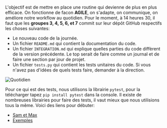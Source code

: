 L'objectif est de mettre en place une routine qui devienne de plus en plus efficace. On fonctionne de facon **AGILE**, on s'adapte, on communique, on améliore notre workflow au quotidien. Pour le moment, à 14 heures 30, il faut que les **groupes 3, 4, 5, 6, et 7** commit sur leur dépôt GitHub respectifs les choses suivantes:

- Le nouveau code de la journée.
- Un fichier ``README.md`` qui contient la documentation du code.
- Un fichier ``INTEGRATION.md`` qui explique quelles parties du code diffèrent de la version précédente. Le top serait de faire comme un journal et de faire une section par jour de projet.
- Un fichier ``tests.py`` qui contient les tests unitaires du code. Si vous n'avez pas d'idées de quels tests faire, demander à la direction.

![Quotidien](http://i.imgur.com/NB5HPR2.png)

Pour ce qui est des tests, nous utilisons la librairie ``pytest``, pour la télécharger tapez ``pip install pytest`` dans la console. Il existe de nombreuses librairies pour faire des tests, il vaut mieux que nous utilisions tous la même. Voici des liens pour débuter:

- [Sam et Max](http://sametmax.com/un-gros-guide-bien-gras-sur-les-tests-unitaires-en-python-partie-3/)
- [Exemples](https://pytest.org/latest/example/)